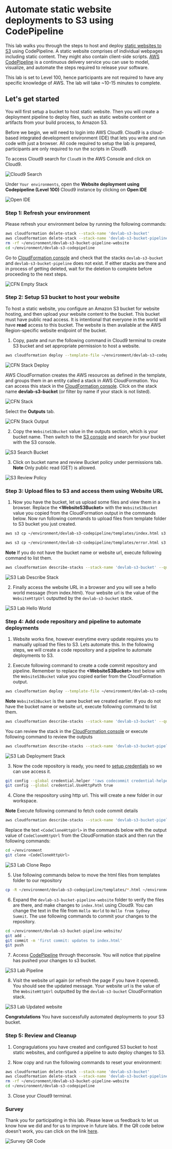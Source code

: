 
# Automate static website deployments to S3 using CodePipeline

This lab walks you through the steps to host and deploy [static websites to S3](https://docs.aws.amazon.com/AmazonS3/latest/dev/WebsiteHosting.html) using CodePipeline. A static website comprises of individual webpages including static content. They might also contain client-side scripts. [AWS CodePipeline](https://docs.aws.amazon.com/AmazonS3/latest/dev/WebsiteHosting.html) is a continuous delivery service you can use to model, visualize, and automate the steps required to release your software. 

This lab is set to Level 100, hence participants are not required to have any specific knowledge of AWS. The lab will take ~10-15 minutes to complete.


## Let's get started
You will first setup a bucket to host static website. Then you will create a deployment pipeline to deploy files, such as static website content or artifacts from your build process, to Amazon S3.

Before we begin, we will need to login into AWS Cloud9. Cloud9 is a cloud-based integrated development environment (IDE) that lets you write and run code with just a browser. All code required to setup the lab is prepared, participants are only required to run the scripts in Cloud9.

To access Cloud9 search for `Cloud9` in the AWS Console and click on Cloud9.

![Cloud9 Search](images/cloud9_search.png)

Under `Your environments`, open the **Website deployment using Codepipeline (Level 100)** Cloud9 instance by clicking on **Open IDE**

![Open IDE](images/cloud9_open_ide.png)


### Step 1: Refresh your environment
Please refresh your environment below by running the following commands:
```bash
aws cloudformation delete-stack --stack-name 'devlab-s3-bucket'
aws cloudformation delete-stack --stack-name 'devlab-s3-bucket-pipeline'
rm -rf ~/environment/devlab-s3-bucket-pipeline-website
cd ~/environment/devlab-s3-codepipeline
```

Go to [CloudFormation console](https://console.aws.amazon.com/cloudformation) and check that the stacks `devlab-s3-bucket` and `devlab-s3-bucket-pipeline` does not exist. If either stacks are there and in process of getting deleted, wait for the deletion to complete before proceeding to the next steps.

![CFN Empty Stack](images/s3_lab_empty_stack.png)

### Step 2: Setup S3 bucket to host your website 

To host a static website, you configure an Amazon S3 bucket for website hosting, and then upload your website content to the bucket. This bucket must have public read access. It is intentional that everyone in the world will have **read** access to this bucket. The website is then available at the AWS Region-specific website endpoint of the bucket.

1. Copy, paste and run the following command in Cloud9 terminal to create S3 bucket and set appropriate permission to host a website.

```bash
aws cloudformation deploy --template-file ~/environment/devlab-s3-codepipeline/templates/setup_s3_bucket.yaml --stack-name devlab-s3-bucket --capabilities CAPABILITY_IAM
```

![CFN Stack Deploy](images/s3_lab_deploy_stack.png)



AWS CloudFormation creates the AWS resources as defined in the template, and groups them in an entity called a stack in AWS CloudFormation. You can access this stack in the [CloudFormation console](https://console.aws.amazon.com/cloudformation). Click on the stack name **devlab-s3-bucket** (or filter by name if your stack is not listed). 


![CFN Stack](images/s3_lab_cloudformation_stack.png)

Select the **Outputs** tab. 

![CFN Stack Output](images/s3_lab_cloudformation_stack_output.png)



2. Copy the `WebsiteS3Bucket` value in the outputs section, which is your bucket name. Then switch to the [S3 console](https://console.aws.amazon.com/s3) and search for your bucket with the S3 console.

![S3 Search Bucket](images/s3_lab_search_bucket.png)


3. Click on bucket name and review Bucket policy under permissions tab. **Note** Only public read (GET) is allowed.


![S3 Review Policy](images/s3_lab_bucket_policy.png)


### Step 3: Upload files to S3 and access them using Website URL

1. Now you have the bucket, let us upload some files and view them in a browser. Replace the **&lt;WebsiteS3Bucket&gt;** with the `WebsiteS3Bucket` value you copied from the CloudFormation output in the commands below. Now run following commands to upload files from template folder to S3 bucket you just created. 


```bash
aws s3 cp ~/environment/devlab-s3-codepipeline/templates/index.html s3://<WebsiteS3Bucket>

aws s3 cp ~/environment/devlab-s3-codepipeline/templates/error.html s3://<WebsiteS3Bucket>
```
**Note** If you do not have the bucket name or website url, execute following command to list them. 

```bash
aws cloudformation describe-stacks --stack-name 'devlab-s3-bucket' --query Stacks[*].Outputs[*]
```

![S3 Lab Describe Stack](images/s3_lab_describe_stack.png)

2. Finally access the website URL in a browser and you will see a hello world message (from index.html). Your website url is the value of the `WebsiteHttpUrl` outputted by the `devlab-s3-bucket` stack.

![S3 Lab Hello World](images/s3_lab_hello_world.png)



### Step 4: Add code repository and pipeline to automate deployments

1. Website works fine, however everytime every update requires you to manually upload the files to S3. Lets automate this. In the following steps, we will create a code repository and a pipeline to automate deployments to S3. 


2. Execute following command to create a code commit repository and pipeline. Remember to replace the **&lt;WebsiteS3Bucket&gt;** text below with the `WebsiteS3Bucket` value you copied earlier from the CloudFormation output.

```bash
aws cloudformation deploy --template-file ~/environment/devlab-s3-codepipeline/templates/setup_deployment_pipeline.yaml --stack-name devlab-s3-bucket-pipeline --parameter-overrides WebsiteS3Bucket=<WebsiteS3Bucket> --capabilities CAPABILITY_IAM
```

**Note** `WebsiteS3Bucket` is the same bucket we created earlier. If you do not have the bucket name or website url, execute following command to list them.

```bash
aws cloudformation describe-stacks --stack-name 'devlab-s3-bucket' --query Stacks[*].Outputs[*]
```

You can review the stack in the [CloudFormation console](https://console.aws.amazon.com/cloudformation) or execute following command to review the outputs

```bash
aws cloudformation describe-stacks --stack-name 'devlab-s3-bucket-pipeline' --query Stacks[*].Outputs[*]
```

![S3 Lab Deployment Stack](images/s3_lab_deployment_pipeline_stack.png)


3. Now the code repository is ready, you need to [setup credentials](https://docs.aws.amazon.com/codecommit/latest/userguide/setting-up-https-unixes.html#setting-up-https-unixes-credential-helper) so we can use access it.

```bash
git config --global credential.helper '!aws codecommit credential-helper $@'
git config --global credential.UseHttpPath true
```

4. Clone the respository using http url. This will create a new folder in our workspace.

**Note** Execute following command to fetch code commit details 

```bash
aws cloudformation describe-stacks --stack-name 'devlab-s3-bucket-pipeline' --query Stacks[*].Outputs[*]
```

 Replace the text `<CodeCloneHttpUrl>`  in the commands below with the output value of `CodeCloneHttpUrl` from the CloudFormation stack and then run the following commands:
```bash
cd ~/environment
git clone <CodeCloneHttpUrl>
```

![S3 Lab Clone Repo](images/s3_lab_cloned_repo.png)


5. Use following commands below to move the html files from templates folder to our repository

```bash
cp -R ~/environment/devlab-s3-codepipeline/templates/*.html ~/environment/devlab-s3-bucket-pipeline-website/
```

6. Expand the `devlab-s3-bucket-pipeline-website` folder to verify the files are there, and make changes to `index.html` using Cloud9. You can change the text in the file from `Hello World` to `Hello from Sydney Summit`. The use following commands to commit your changes to the repository. 
   

```bash
cd ~/environment/devlab-s3-bucket-pipeline-website/ 
git add .
git commit -m 'first commit: updates to index.html'
git push
```

7. Access [CodePipeline](https://console.aws.amazon.com/codepipeline) through  theconsole. You will notice that pipeline has pushed your changes to s3 bucket.

![S3 Lab Pipeline](images/s3_lab_pipeline.png)

8. Visit the website url again (or refresh the page if you have it opened). You should see the updated message. Your website url is the value of the `WebsiteHttpUrl` outputted by the `devlab-s3-bucket` CloudFormation stack.

![S3 Lab Updated website](images/s3_lab_updated_website.png)


**Congratulations** You have successfully automated deployments to your S3 bucket. 


### Step 5: Review and Cleanup 

1. Congragulations you have created and configured S3 bucket to host static websites, and configured a pipeline to auto deploy changes to S3. 

2. Now copy and run the following commands to reset your environment:
```bash
aws cloudformation delete-stack --stack-name 'devlab-s3-bucket'
aws cloudformation delete-stack --stack-name 'devlab-s3-bucket-pipeline'
rm -rf ~/environment/devlab-s3-bucket-pipeline-website
cd ~/environment/devlab-s3-codepipeline
```

3. Close your Cloud9 terminal.

### Survey

Thank you for participating in this lab. Please leave us feedback to let us know how we did and for us to improve in future labs. If the QR code below doesn't work, you can click on the link [here](https://eventbox.dev/survey/0GYX1KB).

![Survey QR Code](images/qr_code.png)


